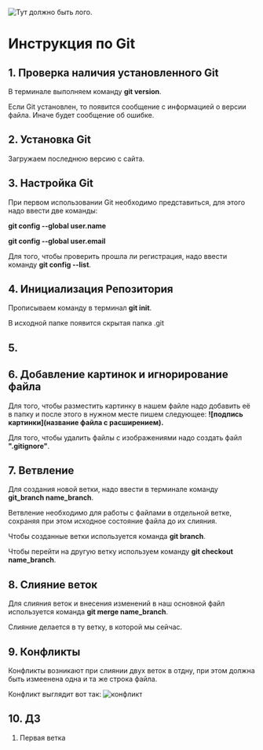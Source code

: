 ![Тут должно быть лого.](Git-logo.png)
# Инструкция по Git

## 1. Проверка наличия установленного Git 
В терминале выполняем команду **git version**.

Если Git установлен, то появится сообщение с информацией о версии файла. Иначе будет сообщение об ошибке.
## 2. Установка Git
Загружаем последнюю версию с сайта.

## 3. Настройка Git
При первом использовании Git необходимо представиться, для этого надо ввести две команды:

**git config --global user.name**

**git config --global user.email**

Для того, чтобы проверить прошла ли регистрация, надо ввести команду **git config --list**.

## 4. Инициализация Репозитория 
Прописываем команду в терминал **git init**.

В исходной папке появится скрытая папка .git

## 5. 

## 6. Добавление картинок и игнорирование файла
Для того, чтобы разместить картинку в нашем файле надо добавить её в папку и после этого в нужном месте пишем следующее: **![подпись картинки](название файла с расширением).**

Для того, чтобы удалить файлы с изображениями надо создать файл **".gitignore"**.

## 7. Ветвление
Для создания новой ветки, надо ввести в терминале команду **git_branch name_branch**.

Ветвление необходимо для работы с файлами в отдельной ветке, сохраняя при этом исходное состояние файла до их слияния.

Чтобы созданные ветки используется команда **git branch**.

Чтобы перейти на другую ветку используем команду **git checkout name_branch**.

## 8. Слияние веток
Для слияния веток и внесения изменений в наш основной файл используется команда **git merge name_branch**.

Слияние делается в ту ветку, в которой мы сейчас.

## 9. Конфликты
Конфликты возникают при слиянии двух веток в отдну, при этом должна быть измеенена одна и та же строка файла.

Конфликт выглядит вот так:
![конфликт](conflict.jpg)

## 10. ДЗ
1. Первая ветка